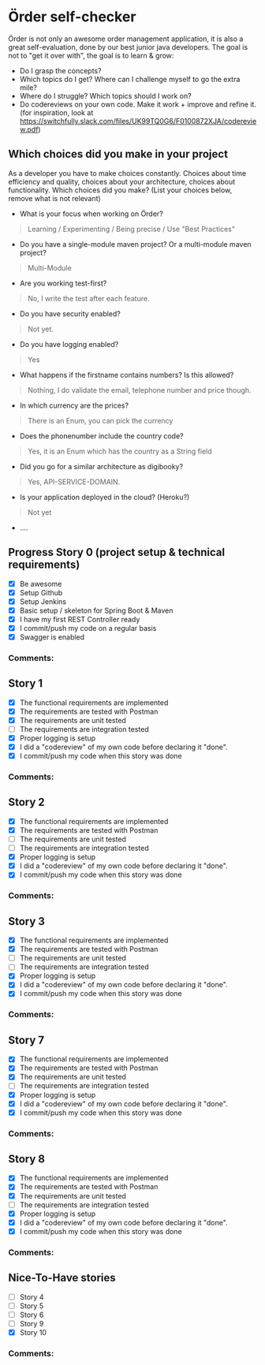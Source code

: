# Örder self-checker
Örder is not only an awesome order management application, it is also a great self-evaluation, done by our best junior java developers.
The goal is not to "get it over with", the goal is to learn & grow:
 - Do I grasp the concepts?
 - Which topics do I get? Where can I challenge myself to go the extra mile?
 - Where do I struggle? Which topics should I work on?
 - Do codereviews on your own code. Make it work + improve and refine it. (for inspiration, look at https://switchfully.slack.com/files/UK99TQ0G6/F0100872XJA/codereview.pdf)
## Which choices did you make in your project
As a developer you have to make choices constantly.
Choices about time efficiency and quality, choices about your architecture, choices about functionality.
Which choices did you make? (List your choices below, remove what is not relevant)
 - What is your focus when working on Örder?
 > Learning / Experimenting / Being precise / Use "Best Practices"
 - Do you have a single-module maven project? Or a multi-module maven project?
 > Multi-Module
 - Are you working test-first?
 > No, I write the test after each feature.
 - Do you have security enabled?
 > Not yet.
 - Do you have logging enabled?
 > Yes
 - What happens if the firstname contains numbers? Is this allowed?
 > Nothing, I do validate the email, telephone number and price though.
 - In which currency are the prices?
 > There is an Enum, you can pick the currency
 - Does the phonenumber include the country code?
 > Yes, it is an Enum which has the country as a String field
 - Did you go for a similar architecture as digibooky?
 > Yes, API-SERVICE-DOMAIN.
 - Is your application deployed in the cloud? (Heroku?)
 > Not yet
 - ....
## Progress Story 0 (project setup & technical requirements)
 - [x] Be awesome
 - [x] Setup Github
 - [x] Setup Jenkins
 - [x] Basic setup / skeleton for Spring Boot & Maven
 - [x] I have my first REST Controller ready
 - [x] I commit/push my code on a regular basis
 - [x] Swagger is enabled
### Comments:
## Story 1
 - [x] The functional requirements are implemented
 - [x] The requirements are tested with Postman
 - [x] The requirements are unit tested
 - [ ] The requirements are integration tested
 - [x] Proper logging is setup
 - [x] I did a "codereview" of my own code before declaring it "done".
 - [x] I commit/push my code when this story was done
### Comments:
## Story 2
 - [x] The functional requirements are implemented
 - [x] The requirements are tested with Postman
 - [ ] The requirements are unit tested
 - [ ] The requirements are integration tested
 - [x] Proper logging is setup
 - [x] I did a "codereview" of my own code before declaring it "done".
 - [x] I commit/push my code when this story was done
### Comments:
## Story 3
 - [x] The functional requirements are implemented
 - [x] The requirements are tested with Postman
 - [ ] The requirements are unit tested
 - [ ] The requirements are integration tested
 - [x] Proper logging is setup
 - [x] I did a "codereview" of my own code before declaring it "done".
 - [x] I commit/push my code when this story was done
### Comments: 
## Story 7
 - [x] The functional requirements are implemented
 - [x] The requirements are tested with Postman
 - [x] The requirements are unit tested
 - [ ] The requirements are integration tested
 - [x] Proper logging is setup
 - [x] I did a "codereview" of my own code before declaring it "done".
 - [x] I commit/push my code when this story was done
### Comments: 
## Story 8
 - [x] The functional requirements are implemented
 - [x] The requirements are tested with Postman
 - [x] The requirements are unit tested
 - [ ] The requirements are integration tested
 - [x] Proper logging is setup
 - [x] I did a "codereview" of my own code before declaring it "done".
 - [x] I commit/push my code when this story was done
### Comments: 
## Nice-To-Have stories
 - [ ] Story 4
 - [ ] Story 5
 - [ ] Story 6
 - [ ] Story 9
 - [x] Story 10
### Comments:
